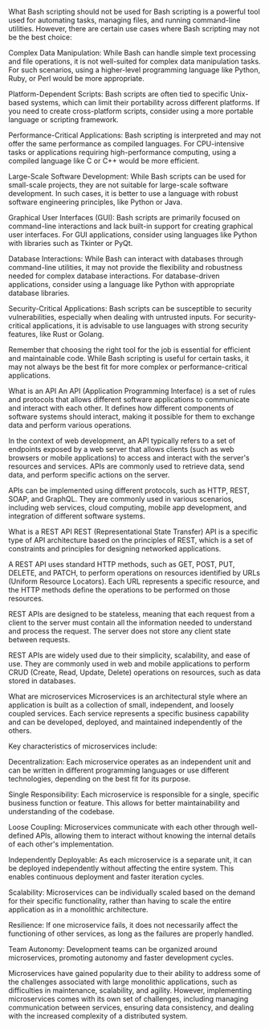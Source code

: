 What Bash scripting should not be used for
Bash scripting is a powerful tool used for automating tasks, managing files, and running command-line utilities. However, there are certain use cases where Bash scripting may not be the best choice:

Complex Data Manipulation: While Bash can handle simple text processing and file operations, it is not well-suited for complex data manipulation tasks. For such scenarios, using a higher-level programming language like Python, Ruby, or Perl would be more appropriate.

Platform-Dependent Scripts: Bash scripts are often tied to specific Unix-based systems, which can limit their portability across different platforms. If you need to create cross-platform scripts, consider using a more portable language or scripting framework.

Performance-Critical Applications: Bash scripting is interpreted and may not offer the same performance as compiled languages. For CPU-intensive tasks or applications requiring high-performance computing, using a compiled language like C or C++ would be more efficient.

Large-Scale Software Development: While Bash scripts can be used for small-scale projects, they are not suitable for large-scale software development. In such cases, it is better to use a language with robust software engineering principles, like Python or Java.

Graphical User Interfaces (GUI): Bash scripts are primarily focused on command-line interactions and lack built-in support for creating graphical user interfaces. For GUI applications, consider using languages like Python with libraries such as Tkinter or PyQt.

Database Interactions: While Bash can interact with databases through command-line utilities, it may not provide the flexibility and robustness needed for complex database interactions. For database-driven applications, consider using a language like Python with appropriate database libraries.

Security-Critical Applications: Bash scripts can be susceptible to security vulnerabilities, especially when dealing with untrusted inputs. For security-critical applications, it is advisable to use languages with strong security features, like Rust or Golang.

Remember that choosing the right tool for the job is essential for efficient and maintainable code. While Bash scripting is useful for certain tasks, it may not always be the best fit for more complex or performance-critical applications.

What is an API
An API (Application Programming Interface) is a set of rules and protocols that allows different software applications to communicate and interact with each other. It defines how different components of software systems should interact, making it possible for them to exchange data and perform various operations.

In the context of web development, an API typically refers to a set of endpoints exposed by a web server that allows clients (such as web browsers or mobile applications) to access and interact with the server's resources and services. APIs are commonly used to retrieve data, send data, and perform specific actions on the server.

APIs can be implemented using different protocols, such as HTTP, REST, SOAP, and GraphQL. They are commonly used in various scenarios, including web services, cloud computing, mobile app development, and integration of different software systems.

What is a REST API
REST (Representational State Transfer) API is a specific type of API architecture based on the principles of REST, which is a set of constraints and principles for designing networked applications.

A REST API uses standard HTTP methods, such as GET, POST, PUT, DELETE, and PATCH, to perform operations on resources identified by URLs (Uniform Resource Locators). Each URL represents a specific resource, and the HTTP methods define the operations to be performed on those resources.

REST APIs are designed to be stateless, meaning that each request from a client to the server must contain all the information needed to understand and process the request. The server does not store any client state between requests.

REST APIs are widely used due to their simplicity, scalability, and ease of use. They are commonly used in web and mobile applications to perform CRUD (Create, Read, Update, Delete) operations on resources, such as data stored in databases.

What are microservices
Microservices is an architectural style where an application is built as a collection of small, independent, and loosely coupled services. Each service represents a specific business capability and can be developed, deployed, and maintained independently of the others.

Key characteristics of microservices include:

Decentralization: Each microservice operates as an independent unit and can be written in different programming languages or use different technologies, depending on the best fit for its purpose.

Single Responsibility: Each microservice is responsible for a single, specific business function or feature. This allows for better maintainability and understanding of the codebase.

Loose Coupling: Microservices communicate with each other through well-defined APIs, allowing them to interact without knowing the internal details of each other's implementation.

Independently Deployable: As each microservice is a separate unit, it can be deployed independently without affecting the entire system. This enables continuous deployment and faster iteration cycles.

Scalability: Microservices can be individually scaled based on the demand for their specific functionality, rather than having to scale the entire application as in a monolithic architecture.

Resilience: If one microservice fails, it does not necessarily affect the functioning of other services, as long as the failures are properly handled.

Team Autonomy: Development teams can be organized around microservices, promoting autonomy and faster development cycles.

Microservices have gained popularity due to their ability to address some of the challenges associated with large monolithic applications, such as difficulties in maintenance, scalability, and agility. However, implementing microservices comes with its own set of challenges, including managing communication between services, ensuring data consistency, and dealing with the increased complexity of a distributed system.